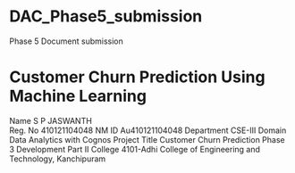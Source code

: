 # DAC_Phase5_submission
Phase 5 Document submission

# Customer Churn Prediction Using Machine Learning

Name	S P JASWANTH <br>
Reg. No	410121104048
NM ID	Au410121104048
Department	CSE-III
Domain	Data Analytics with Cognos
Project Title	Customer Churn Prediction
Phase 3	Development Part II
College	4101-Adhi College of Engineering and Technology, Kanchipuram
